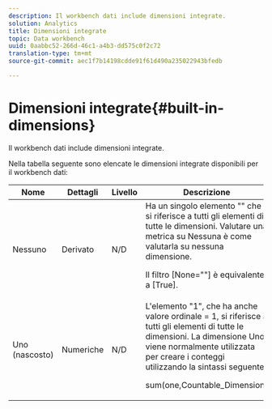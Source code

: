 ```yaml
---
description: Il workbench dati include dimensioni integrate.
solution: Analytics
title: Dimensioni integrate
topic: Data workbench
uuid: 0aabbc52-266d-46c1-a4b3-dd575c0f2c72
translation-type: tm+mt
source-git-commit: aec1f7b14198cdde91f61d490a235022943bfedb

---
```



# Dimensioni integrate{#built-in-dimensions}

Il workbench dati include dimensioni integrate.

Nella tabella seguente sono elencate le dimensioni integrate disponibili per il workbench dati:

<table id="table_40796088B3484F98889859C59D525AD7"> 
 <thead> 
  <tr> 
   <th colname="col1" class="entry"> Nome </th> 
   <th colname="col2" class="entry"> Dettagli </th> 
   <th colname="col3" class="entry"> Livello </th> 
   <th colname="col4" class="entry"> Descrizione </th> 
  </tr> 
 </thead>
 <tbody> 
  <tr> 
   <td colname="col1"> Nessuno </td> 
   <td colname="col2"> Derivato </td> 
   <td colname="col3"> N/D </td> 
   <td colname="col4">Ha un singolo elemento "" che si riferisce a tutti gli elementi di tutte le dimensioni. Valutare una metrica su Nessuna è come valutarla su nessuna dimensione. <p>Il <span class="filepath"> filtro [None=""]</span> è equivalente a <span class="filepath"> [True]</span>. </p></td> 
  </tr> 
  <tr> 
   <td colname="col1"> Uno (nascosto) </td> 
   <td colname="col2"> Numeriche </td> 
   <td colname="col3"> N/D </td> 
   <td colname="col4">L'elemento "1", che ha anche valore ordinale <span class="filepath"> = 1</span>, si riferisce a tutti gli elementi di tutte le dimensioni. La dimensione Uno viene normalmente utilizzata per creare i conteggi utilizzando la sintassi seguente: <p><span class="filepath"> sum(one,Countable_Dimension)</span></p></td> 
  </tr> 
 </tbody> 
</table>

